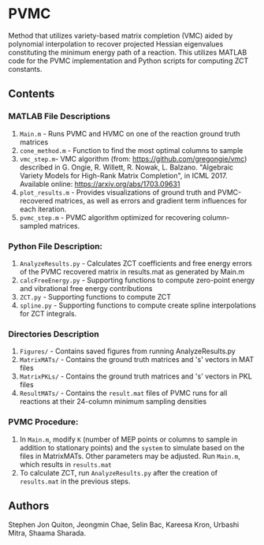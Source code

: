 # PVMC
Method that utilizes variety-based matrix completion (VMC) aided by polynomial interpolation to recover projected Hessian eigenvalues constituting the minimum energy path of a reaction. This utilizes MATLAB code for the PVMC implementation and Python scripts for computing ZCT constants. 

## Contents
### MATLAB File Descriptions
1. `Main.m` - Runs PVMC and HVMC on one of the reaction ground truth matrices
2. `cone_method.m` - Function to find the most optimal columns to sample
3. `vmc_step.m`- VMC algorithm (from: https://github.com/gregongie/vmc) described in G. Ongie, R. Willett, R. Nowak, L. Balzano. "Algebraic Variety Models for High-Rank Matrix Completion", in ICML 2017. Available online: https://arxiv.org/abs/1703.09631
4. `plot_results.m` - Provides visualizations of ground truth and PVMC-recovered matrices, as well as errors and gradient term influences for each iteration.
5. `pvmc_step.m` - PVMC algorithm optimized for recovering column-sampled matrices.

### Python File Description:
1. `AnalyzeResults.py` - Calculates ZCT coefficients and free energy errors of the PVMC recovered matrix in results.mat as generated by Main.m
2. `calcFreeEnergy.py` - Supporting functions  to compute zero-point energy and vibrational free energy contributions
3. `ZCT.py` - Supporting functions  to compute ZCT
4. `spline.py` - Supporting functions to compute create spline interpolations for ZCT integrals.

### Directories Description
1. `Figures/` - Contains saved figures from running AnalyzeResults.py
2. `MatrixMATs/` - Contains the ground truth matrices and 's' vectors in MAT files
3. `MatrixPKLs/` - Contains the ground truth matrices and 's' vectors in PKL files
4. `ResultMATs/` - Contains the `result.mat` files of PVMC runs for all reactions at their 24-column minimum sampling densities 

### PVMC Procedure:
1. In `Main.m`, modify `K` (number of MEP points or columns to sample in addition to stationary points) and the `system` to simulate based on the files in MatrixMATs. Other parameters may be adjusted. Run `Main.m`, which results in `results.mat`
2. To calculate ZCT, run `AnalyzeResults.py` after the creation of `results.mat` in the previous steps.

## Authors
Stephen Jon Quiton, Jeongmin Chae, Selin Bac, Kareesa Kron, Urbashi Mitra, Shaama Sharada. 
